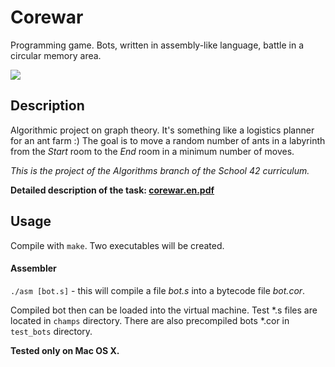 # Corewar

Programming game. Bots, written in assembly-like language, battle in a circular memory area.

![](corewar_demo.gif)

## Description

Algorithmic project on graph theory. It's something like a logistics planner for an ant farm  :) The goal is to move a random number of ants in a labyrinth from the *Start* room to the *End* room in a minimum number of moves.

*This is the project of the Algorithms branch of the School 42 curriculum.*

**Detailed description of the task: [corewar.en.pdf](https://github.com/bjarne0706/corewar/blob/master/corewar.en.pdf)**

## Usage

Compile with `make`. Two executables will be created.

#### Assembler

`./asm [bot.s]`   - this will compile a file *bot.s* into a bytecode file *bot.cor*.

Compiled bot then can be loaded into the virtual machine. Test \*.s files are located in `champs` directory. There are also precompiled bots \*.cor in `test_bots` directory.






**Tested only on Mac OS X.**
